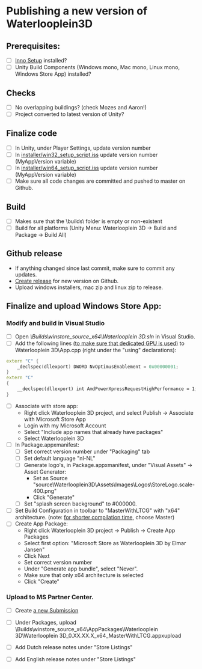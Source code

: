 # Publishing a new version of Waterlooplein3D

## Prerequisites:
 - [ ] [Inno Setup](https://jrsoftware.org/isdl.php) installed?
 - [ ] Unity Build Components (Windows mono, Mac mono, Linux mono, Windows Store App) installed?
## Checks
 - [ ] No overlapping buildings? (check Mozes and Aaron!)
 - [ ] Project converted to latest version of Unity?

## Finalize code
 - [ ] In Unity, under Player Settings, update version number
 - [ ] In [installer/win32_setup_script.iss](./win32_setup_script.iss) update version number (MyAppVersion variable)
 - [ ] In [installer/win64_setup_script.iss](./win64_setup_script.iss) update version number (MyAppVersion variable)
 - [ ] Make sure all code changes are committed and pushed to master on Github.

## Build
 - [ ] Makes sure that the \builds\ folder is empty or non-existent
 - [ ] Build for all platforms (Unity Menu: Waterlooplein 3D -> Build and Package -> Build All)

## Github release
- If anything changed since last commit, make sure to commit any updates.
- [Create release](https://github.com/ElmarJ/Waterlooplein3D/releases) for new version on Github. 
- Upload windows installers, mac zip and linux zip to release.

## Finalize and upload Windows Store App:

### Modify and build in Visual Studio
- [ ] Open *\Builds\winstore_source_x64\Waterlooplein 3D.sln* in Visual Studio.
- [ ] Add the following lines [(to make sure that dedicated GPU is used)](https://forum.unity.com/threads/how-to-make-windows-build-to-use-dedicated-graphic-on-optimus-laptop.391194/) to Waterlooplein 3D\App.cpp (right under the "using" declarations):
```cpp
extern "C" {
    _declspec(dllexport) DWORD NvOptimusEnablement = 0x00000001;
}
extern "C"
{
    __declspec(dllexport) int AmdPowerXpressRequestHighPerformance = 1;
}
```
- [ ] Associate with store app:
  - Right click Waterlooplein 3D project, and select Publish -> Associate with Microsoft Store App
  - Login with my Microsoft Account
  - Select "Include app names that already have packages"
  - Select Waterlooplein 3D
- [ ] In Package.appxmanifest:
  - [ ] Set correct version number under "Packaging" tab
  - [ ] Set default language "nl-NL"
  - [ ] Generate logo's, in Package.appxmanifest, under "Visual Assets" -> Asset Generator:
    - Set as Source "source\Waterlooplein3D\Assets\Images\Logos\StoreLogo.scale-400.png"
    - Click "Generate"
  - [ ] Set "splash screen background" to #000000.
- [ ] Set Build Configuration in toolbar to "MasterWithLTCG" with "x64" architecture. (note: [for shorter compilation time](https://forum.unity.com/threads/masterwithltcg.600499/), choose Master)
- [ ] Create App Package:
  - Right click Waterlooplein 3D project -> Publish -> Create App Packages
  - Select first option: "Microsoft Store as Waterlooplein 3D by Elmar Jansen"
  - Click Next
  - Set correct version number
  - Under "Generate app bundle", select "Never".
  - Make sure that only x64 architecture is selected
  - Click "Create"

### Upload to MS Partner Center.
- [ ] Create [a new Submission](https://partner.microsoft.com/en-us/dashboard/products/9PFFX4W0P498)
- [ ] Under Packages, upload \Builds\winstore_source_x64\AppPackages\Waterlooplein 3D\Waterlooplein 3D_0.XX.XX.X_x64_MasterWithLTCG.appxupload
- [ ] Add Dutch release notes under "Store Listings"
- [ ] Add English release notes under "Store Listings"

